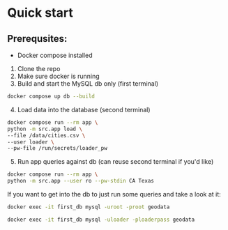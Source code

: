 # Quick start

## Prerequsites:
- Docker compose installed

1. Clone the repo
2. Make sure docker is running
3. Build and start the MySQL db only (first terminal)
```bash
docker compose up db --build
```
4. Load data into the database (second terminal) 
```bash
docker compose run --rm app \
python -m src.app load \
--file /data/cities.csv \
--user loader \
--pw-file /run/secrets/loader_pw
```
5. Run app queries against db (can reuse second terminal if you'd like)
```bash
docker compose run --rm app \ 
python -m src.app --user ro --pw-stdin CA Texas
```



If you want to get into the db to just run some queries and take a look at it:
```bash
docker exec -it first_db mysql -uroot -proot geodata
```

```bash
docker exec -it first_db mysql -uloader -ploaderpass geodata
```